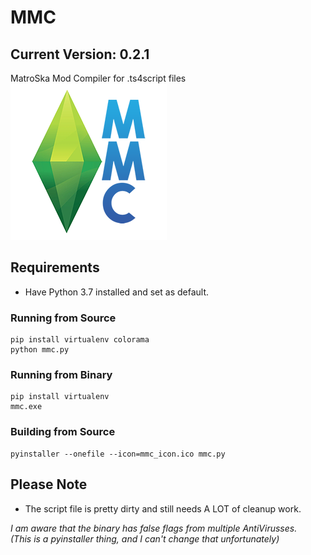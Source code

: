 # MMC
## Current Version: 0.2.1
MatroSka Mod Compiler for .ts4script files  
![MMC Logo](/mmc_icon_small.png)

## Requirements
* Have Python 3.7 installed and set as default.
### Running from Source
```
pip install virtualenv colorama 
python mmc.py
```

### Running from Binary
```
pip install virtualenv
mmc.exe
```

### Building from Source
```
pyinstaller --onefile --icon=mmc_icon.ico mmc.py
```

## Please Note
* The script file is pretty dirty and still needs A LOT of cleanup work.

*I am aware that the binary has false flags from multiple AntiVirusses.  
(This is a pyinstaller thing, and I can't change that unfortunately)*
